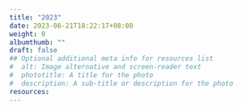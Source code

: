 ```yaml
---
title: "2023"
date: 2023-06-21T18:22:17+08:00
weight: 0
albumthumb: ""
draft: false
## Optional additional meta info for resources list
#  alt: Image alternative and screen-reader text
#  phototitle: A title for the photo
#  description: A sub-title or description for the photo
resources:
---
```

